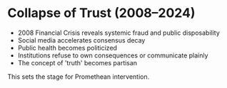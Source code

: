 # Collapse of Trust (2008–2024)

- 2008 Financial Crisis reveals systemic fraud and public disposability
- Social media accelerates consensus decay
- Public health becomes politicized
- Institutions refuse to own consequences or communicate plainly
- The concept of 'truth' becomes partisan

This sets the stage for Promethean intervention.
